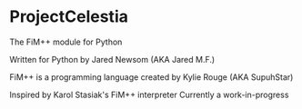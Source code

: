# ProjectCelestia
The FiM++ module for Python

Written for Python by Jared Newsom (AKA Jared M.F.)

FiM++ is a programming language created by Kylie Rouge (AKA SupuhStar)

Inspired by Karol Stasiak's FiM++ interpreter
Currently a work-in-progress
